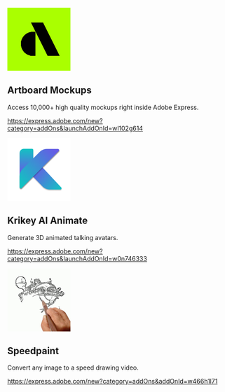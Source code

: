 <MiniResourceCard slots="image,heading,text,link" repeat="3" theme="lightest" inRow="3" textColor="#424242" className="marketPlace inColumn" />

![Artboard Mockups](../images/Artboard_Mockups.png)

## Artboard Mockups

Access 10,000+ high quality mockups right inside Adobe Express.

https://express.adobe.com/new?category=addOns&launchAddOnId=wl102g614

![Krikey AI Animate](../images/KirkeyAIAnimate.png)

## Krikey AI Animate

Generate 3D animated talking avatars.

https://express.adobe.com/new?category=addOns&launchAddOnId=w0n746333

![Speedpaint](../images/Speedpaint.png)

## Speedpaint

Convert any image to a speed drawing video.

https://express.adobe.com/new?category=addOns&addOnId=w466h1l71

